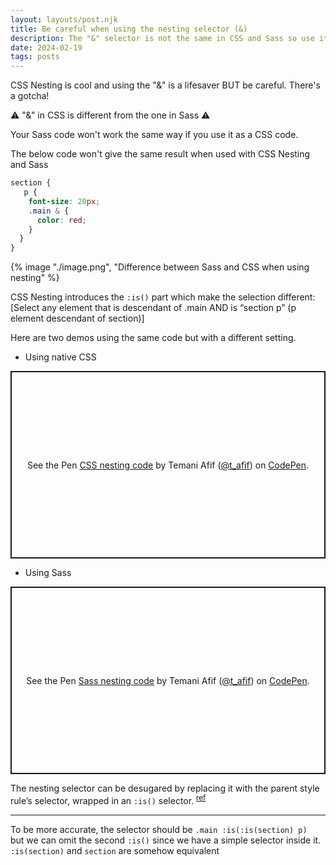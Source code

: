 ```yaml
---
layout: layouts/post.njk
title: Be careful when using the nesting selector (&)
description: The "&" selector is not the same in CSS and Sass so use it carefully
date: 2024-02-19
tags: posts
---
```


CSS Nesting is cool and using the "&amp;" is a lifesaver BUT be careful. There's a gotcha!

⚠️ "&amp;" in CSS is different from the one in Sass ⚠️

Your Sass code won't work the same way if you use it as a CSS code.

The below code won't give the same result when used with CSS Nesting and Sass

```css
section {
   p {
    font-size: 20px;
    .main & {
      color: red;
    }
  }
}
```

{% image "./image.png", "Difference between Sass and CSS when using nesting" %}

CSS Nesting introduces the `:is()` part which make the selection different: [Select any element that is descendant of .main AND is “section p” (p element descendant of section)]

Here are two demos using the same code but with a different setting.

* Using native CSS

<p class="codepen" data-height="300" data-default-tab="result" data-slug-hash="zYbbmbb" data-preview="true" data-user="t_afif" style="height: 300px; box-sizing: border-box; display: flex; align-items: center; justify-content: center; border: 2px solid; margin: 1em 0; padding: 1em;">
  <span>See the Pen <a href="https://codepen.io/t_afif/pen/zYbbmbb">
  CSS nesting code</a> by Temani Afif (<a href="https://codepen.io/t_afif">@t_afif</a>)
  on <a href="https://codepen.io">CodePen</a>.</span>
</p>

* Using Sass

<p class="codepen" data-height="300" data-default-tab="result" data-slug-hash="zYbbMKg" data-preview="true" data-user="t_afif" style="height: 300px; box-sizing: border-box; display: flex; align-items: center; justify-content: center; border: 2px solid; margin: 1em 0; padding: 1em;">
  <span>See the Pen <a href="https://codepen.io/t_afif/pen/zYbbMKg">
  Sass  nesting code</a> by Temani Afif (<a href="https://codepen.io/t_afif">@t_afif</a>)
  on <a href="https://codepen.io">CodePen</a>.</span>
</p>
<script async src="https://cpwebassets.codepen.io/assets/embed/ei.js"></script>

The nesting selector can be desugared by replacing it with the parent style rule’s selector, wrapped in an `:is()` selector. <sup>[ref](https://www.w3.org/TR/css-nesting-1/#nest-selector)</sup>

---

To be more accurate, the selector should be `.main :is(:is(section) p) ` but we can omit the second `:is()` since we have a simple selector inside it. `:is(section)` and `section` are somehow equivalent